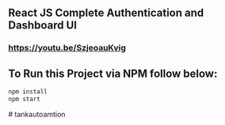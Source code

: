 ## React JS Complete Authentication and Dashboard UI
### https://youtu.be/SzjeoauKvig

## To Run this Project via NPM follow below:

```bash
npm install
npm start
```

#   t a n k a u t o a m t i o n  
 